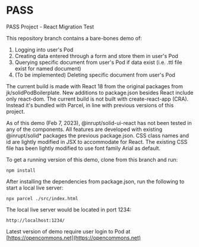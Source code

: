 # PASS

PASS Project - React Migration Test

This repository branch contains a bare-bones demo of:

1. Logging into user's Pod
2. Creating data entered through a form and store them in user's Pod
3. Querying specific document from user's Pod if data exist (i.e. .ttl file exist for named document)
4. (To be implemented) Deleting specific document from user's Pod

The current build is made with React 18 from the original packages from jk/solidPodBoilerplate. New additions to package.json besides React include only react-dom. The current build is not built with create-react-app (CRA). Instead it's bundled with Parcel, in line with previous versions of this project.

As of this demo (Feb 7, 2023), @inrupt/solid-ui-react has not been tested in any of the components. All features are developed with existing @inrupt/solid* packages the previous package.json. CSS class names and id are lightly modified in JSX to accommodate for React. The existing CSS file has been lightly modified to use font family Arial as default.

To get a running version of this demo, clone from this branch and run:

```shell
npm install
```

After installing the dependencies from package.json, run the following to start a local live server:

```shell
npx parcel ./src/index.html
```

The local live server would be located in port 1234:

```shell
http://localhost:1234/
```

Latest version of demo require user login to Pod at [https://opencommons.net](https://opencommons.net)
